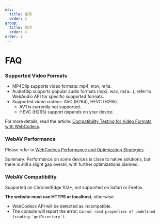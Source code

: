 ```yaml
---
nav:
  title: 指南
  order: 2
group:
  title: 其他
  order: 4
order: 1
---
```


# FAQ

### Supported Video Formats

- MP4Clip supports video formats: mp4, mov, m4a.
- AudioClip supports popular audio formats (mp3, wav, m4a...), refer to WebAudio API for specific supported formats.
- Supported video codecs: AVC (H264), HEVC (H265).
  - AV1 is currently not supported.
  - HEVC (H265) support depends on your device.

For more details, read the article: [Compatibility Testing for Video Formats with WebCodecs](https://github.com/hughfenghen/hughfenghen.github.io/issues/129).

### WebAV Performance

Please refer to [WebCodecs Performance and Optimization Strategies](https://hughfenghen.github.io/posts/2024/07/27/webcodecs-performance-benchmark/).

Summary: Performance on some devices is close to native solutions, but there is still a slight gap overall, with further optimizations planned.

### WebAV Compatibility

Supported on Chrome/Edge 102+, not supported on Safari or Firefox.

**The website must use HTTPS or localhost**, otherwise:

- WebCodecs API will be detected as incompatible.
- The console will report the error: `Cannot read properties of undefined (reading 'getDirectory')`.
